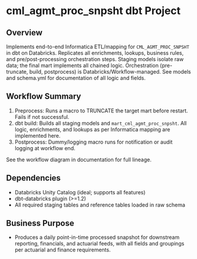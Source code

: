 # cml_agmt_proc_snpsht dbt Project

## Overview
Implements end-to-end Informatica ETL/mapping for `CML_AGMT_PROC_SNPSHT` in dbt on Databricks. Replicates all enrichments, lookups, business rules, and pre/post-processing orchestration steps. Staging models isolate raw data; the final mart implements all chained logic. Orchestration (pre-truncate, build, postprocess) is Databricks/Workflow-managed. See models and schema.yml for documentation of all logic and fields.

## Workflow Summary

1. Preprocess: Runs a macro to TRUNCATE the target mart before restart. Fails if not successful.
2. dbt build: Builds all staging models and `mart_cml_agmt_proc_snpsht`. All logic, enrichments, and lookups as per Informatica mapping are implemented here.
3. Postprocess: Dummy/logging macro runs for notification or audit logging at workflow end.

See the workflow diagram in documentation for full lineage.

## Dependencies
- Databricks Unity Catalog (ideal; supports all features)
- dbt-databricks plugin (>=1.2)
- All required staging tables and reference tables loaded in raw schema

## Business Purpose
- Produces a daily point-in-time processed snapshot for downstream reporting, financials, and actuarial feeds, with all fields and groupings per actuarial and finance requirements.
